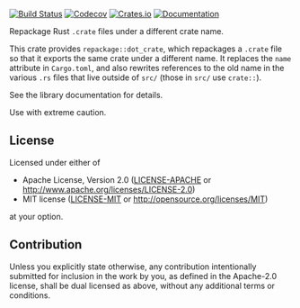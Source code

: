 [![Build Status](https://dev.azure.com/jonhoo/jonhoo/_apis/build/status/repackage?branchName=master)](https://dev.azure.com/jonhoo/jonhoo/_build/latest?definitionId=32&branchName=master)
[![Codecov](https://codecov.io/github/jonhoo/repackage/coverage.svg?branch=master)](https://codecov.io/gh/jonhoo/repackage)
[![Crates.io](https://img.shields.io/crates/v/repackage.svg)](https://crates.io/crates/repackage)
[![Documentation](https://docs.rs/repackage/badge.svg)](https://docs.rs/repackage/)

Repackage Rust `.crate` files under a different crate name.

This crate provides `repackage::dot_crate`, which repackages a `.crate`
file so that it exports the same crate under a different name. It
replaces the `name` attribute in `Cargo.toml`, and also rewrites
references to the old name in the various `.rs` files that live outside
of `src/` (those in `src/` use `crate::`).

See the library documentation for details.

Use with extreme caution.

## License

Licensed under either of

 * Apache License, Version 2.0
   ([LICENSE-APACHE](LICENSE-APACHE) or http://www.apache.org/licenses/LICENSE-2.0)
 * MIT license
   ([LICENSE-MIT](LICENSE-MIT) or http://opensource.org/licenses/MIT)

at your option.

## Contribution

Unless you explicitly state otherwise, any contribution intentionally submitted
for inclusion in the work by you, as defined in the Apache-2.0 license, shall be
dual licensed as above, without any additional terms or conditions.
